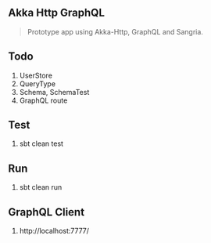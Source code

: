 Akka Http GraphQL
-----------------
>Prototype app using Akka-Http, GraphQL and Sangria.

Todo
----
1. UserStore
2. QueryType
3. Schema, SchemaTest
4. GraphQL route

Test
----
1. sbt clean test

Run
---
1. sbt clean run

GraphQL Client
--------------
1. http://localhost:7777/